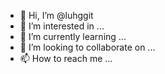- 👋 Hi, I’m @luhggit
- 👀 I’m interested in ...
- 🌱 I’m currently learning ...
- 💞️ I’m looking to collaborate on ...
- 📫 How to reach me ...

<!---
luhggit/luhggit is a ✨ special ✨ repository because its `README.md` (this file) appears on your GitHub profile.
You can click the Preview link to take a look at your changes.
--->
